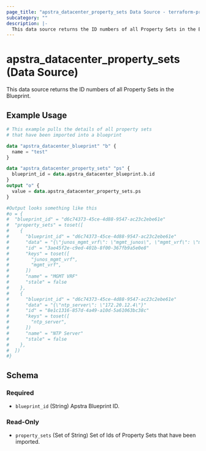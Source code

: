 ```yaml
---
page_title: "apstra_datacenter_property_sets Data Source - terraform-provider-apstra"
subcategory: ""
description: |-
  This data source returns the ID numbers of all Property Sets in the Blueprint.
---
```


# apstra_datacenter_property_sets (Data Source)

This data source returns the ID numbers of all Property Sets in the Blueprint.

## Example Usage

```terraform
# This example pulls the details of all property sets
# that have been imported into a blueprint

data "apstra_datacenter_blueprint" "b" {
  name = "test"
}

data "apstra_datacenter_property_sets" "ps" {
  blueprint_id = data.apstra_datacenter_blueprint.b.id
}
output "o" {
  value = data.apstra_datacenter_property_sets.ps
}

#Output looks something like this
#o = {
#  "blueprint_id" = "d6c74373-45ce-4d88-9547-ac23c2ebe61e"
#  "property_sets" = toset([
#    {
#      "blueprint_id" = "d6c74373-45ce-4d88-9547-ac23c2ebe61e"
#      "data" = "{\"junos_mgmt_vrf\": \"mgmt_junos\", \"mgmt_vrf\": \"management\"}"
#      "id" = "3ae45f2e-c9ed-401b-8f00-367fb9a5e0e8"
#      "keys" = toset([
#        "junos_mgmt_vrf",
#        "mgmt_vrf",
#      ])
#      "name" = "MGMT VRF"
#      "stale" = false
#    },
#    {
#      "blueprint_id" = "d6c74373-45ce-4d88-9547-ac23c2ebe61e"
#      "data" = "{\"ntp_server\": \"172.20.12.4\"}"
#      "id" = "8e1c1316-857d-4a49-a10d-5a61063bc38c"
#      "keys" = toset([
#        "ntp_server",
#      ])
#      "name" = "NTP Server"
#      "stale" = false
#    },
#  ])
#}
```

<!-- schema generated by tfplugindocs -->
## Schema

### Required

- `blueprint_id` (String) Apstra Blueprint ID.

### Read-Only

- `property_sets` (Set of String) Set of Ids of Property Sets that have been imported.
